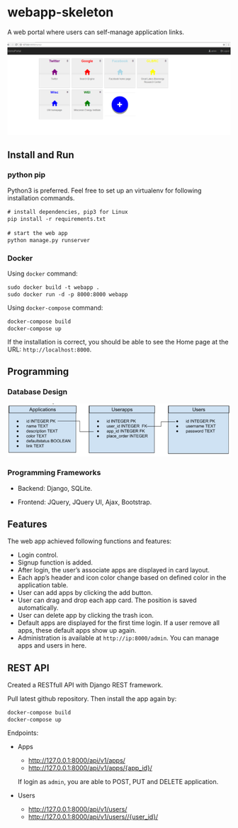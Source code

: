 # webapp-skeleton
A web portal where users can self-manage application links.

[home]: ./assets/home.PNG
[db-design]: ./assets/db_design.PNG

![alt text][home]

## Install and Run

### python pip
Python3 is preferred. Feel free to set up an virtualenv for following installation commands.
```
# install dependencies, pip3 for Linux 
pip install -r requirements.txt

# start the web app
python manage.py runserver
```
### Docker
Using `docker` command:
```
sudo docker build -t webapp .
sudo docker run -d -p 8000:8000 webapp
```

Using `docker-compose` command:
```
docker-compose build
docker-compose up
```

If the installation is correct, you should be able to see the Home page at the URL: `http://localhost:8000`.

## Programming
### Database Design

![alt text][db-design]


### Programming Frameworks
- Backend: Django, SQLite.

- Frontend: JQuery, JQuery UI, Ajax, Bootstrap.

## Features
The web app achieved following functions and features:
- Login control.
- Signup function is added.
- After login, the user’s associate apps are displayed in card layout. 
- Each app’s header and icon color change based on defined color in the application table.
- User can add apps by clicking the add button. 
- User can drag and drop each app card. The position is saved automatically.
- User can delete app by clicking the trash icon.
- Default apps are displayed for the first time login. If a user remove all apps, these default apps show up again.
- Administration is available at `http://ip:8000/admin`. You can manage apps and users in here. 


## REST API
Created a RESTfull API with Django REST framework. 

Pull latest github repository. Then install the app again by:
```
docker-compose build
docker-compose up
```

Endpoints:
- Apps 
  - http://127.0.0.1:8000/api/v1/apps/
  - http://127.0.0.1:8000/api/v1/apps/{app_id}/

  If login as `admin`, you are able to POST, PUT and DELETE application. 

- Users
  - http://127.0.0.1:8000/api/v1/users/ 
  - http://127.0.0.1:8000/api/v1/users//{user_id}/ 

